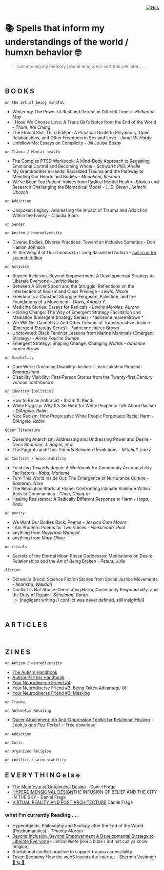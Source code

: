 <div align="right">
  
[![Hits](https://hits.seeyoufarm.com/api/count/incr/badge.svg?url=https%3A%2F%2Fgithub.com%2FUnderground-Railroad%2FmagnificentMammals%2Fblob%2Fmain%2FbrainDump%2Fponderings%2FreadingList.md&count_bg=%23FF00D9&title_bg=%23555555&icon=macys.svg&icon_color=%23FF00D9&title=hits&edge_flat=false)](https://hits.seeyoufarm.com)
  
 </div>

# 📚 Spells that inform my understandings of the world / humxn behavior 🤓
> summoning my memory [round one] > will sort this pile later . . . 

<br>

## B O O K S 
`on the art of being mindful`
+ Wintering: The Power of Rest and Retreat in Difficult Times - *Katherine May*
+ I Hope We Choose Love: A Trans Girl’s Notes from the End of the World - *Thom, Kai Cheng*
+ The Ethical Slut, Third Edition: A Practical Guide to Polyamory, Open Relationships, and Other Freedoms in Sex and Love - *Janet W. Hardy*
+ Unfollow Me: Essays on Complicity - *Jill Louise Busby* 

`on Trauma / Mental health`
+ The Complex PTSD Workbook: A Mind-Body Approach to Regaining Emotional Control and Becoming Whole - *Schwartz PhD, Arielle*
+ My Grandmother's Hands: Racialized Trauma and the Pathway to Mending Our Hearts and Bodies - *Menakem, Resmaa*
+ We've Been Too Patient: Voices from Radical Mental Health--Stories and Research Challenging the Biomedical Model - *L. D. Green , Kelechi Ubozoh*

`on Addiction`
+ Unspoken Legacy: Addressing the Impact of Trauma and Addiction Within the Family - Claudia Black

`on Gender`

`on Autism / Neurodiversity`
+ Diverse Bodies, Diverse Practices: Toward an Inclusive Somatics -  Don Hanlon Johnson
+ All the Weight of Our Dreams On Living Racialized Autism - [call-in in for second edition](https://autismandrace.com/all-the-weight-of-our-dreams-anthology/)

`on Activism`
+ Beyond Inclusion, Beyond Empowerment A Developmental Strategy to Liberate Everyone - *Leticia Nieto*
+ Between A Silver Spoon and the Struggle: Reflections on the Intersection of Racism and Class Privilege - *Lewis, Nicole*
+ Freedom Is a Constant Struggle: Ferguson, Palestine, and the Foundations of a Movement - *Davis, Angela Y.*
+ Medicine Stories: Essays for Radicals - *Levins Morales, Aurora*
+ Holding Change: The Way of Emergent Strategy Facilitation and Mediation (Emergent Strategy Series) - *adrienne maree Brown *
+ We Will Not Cancel Us: And Other Dreams of Transformative Justice (Emergent Strategy Series) - *adrienne maree Brown
+ Undrowned: Black Feminist Lessons from Marine Mammals (Emergent Strategy) - *Alexis Pauline Gumbs*
+ Emergent Strategy: Shaping Change, Changing Worlds - *adrienne maree Brown*

`on Disability`
+ Care Work: Dreaming Disability Justice - Leah Lakshmi Piepzna-*Samarasinha*
+ Disability Visibility: First-Person Stories from the Twenty-first Century *various contributors*


`on Identity [politics]`
+ How to Be an Antiracist - Ibram X. Kendi
+ White Fragility: Why It's So Hard for White People to Talk About Racism - *DiAngelo, Robin*
+ Nice Racism: How Progressive White People Perpetuate Racial Harm - *DiAngelo, Robin*
 

`Queer literature`
+ Queering Anarchism: Addressing and Undressing Power and Desire - *Deric Shannon, J. Rogue, et al.*
+ The Faggots and Their Friends Between Revolutions - *Mitchell, Larry*

`on Conflict / Accountability`
+ Fumbling Towards Repair: A Workbook for Community Accountability Facilitators - *Kaba, Mariame*
+ Turn This World Inside Out: The Emergence of Nurturance Culture - *Samaran, Nora*
+ The Revolution Starts at Home: Confronting Intimate Violence Within Activist Communities - *Chen, Ching-In*
+ Healing Resistance: A Radically Different Response to Harm - *Haga, Kazu*

`on poetry`
+ We Want Our Bodies Back: Poems - *Jessica Care Moore*
+ I Am Phoenix: Poems for Two Voices - *Fleischman, Paul*
+ anything from *Nayyrirah Waheed* 
+ anything from *Mary Oliver*

`on rituals`
+ Secrets of the Eternal Moon Phase Goddesses: Meditations on Desire, Relationships and the Art of Being Broken - *Peters, Julie*

`fiction`
+ Octavia's Brood: Science Fiction Stories from Social Justice Movements - *Imarisha, Walidah*
+ Conflict Is Not Abuse: Overstating Harm, Community Responsibility, and the Duty of Repair - *Schulman, Sarah* 
  + [negligent writing // conflict was never defined, still insightful]

<br>

## A R T I C L E S 

<br>

## Z I N E S

`on Autism / Neurodiversity`
+ [The Autism Handbook](https://microcosmpublishing.com/catalog/zines/9928)
+ [Autism Partner Handbook](https://microcosmpublishing.com/catalog/zines/10889)
+ [Your Neurodiverse Friend #4](https://microcosmpublishing.com/catalog/zines/10525)
+ [Your Neurodiverse Friend #2: Being Taken Advantage Of](https://microcosmpublishing.com/catalog/zines/10303)
+ [Your Neurodiverse Friend #3: Masking](https://microcosmpublishing.com/catalog/zines/2969)

`on Trauma`

`on Authentic Relating`
+ [Queer Attachment: An Anti-Oppression Toolkit for Relational Healing](https://liberationandmedicine.wordpress.com/2019/12/12/queer-attachment-an-anti-oppression-toolkit-for-relational-healing/) - *Leah jo and Fizz Perkal* ✅ Free download

`on Addiction`

`on Cults`

`on Organized Religion`

`on conflict / accountability`

## E V E R Y T H I N G  e l s e 
+ [The Manifesto of Ontological Design](https://medium.datadriveninvestor.com/the-manifesto-of-ontological-design-7fdb19169107) - Daniel Fraga
+ [HYPERDIMENSIONAL DESIGN](https://bullshit.ist/the-city-in-the-sky-cce8e5871735?source=user_profile---------1-------------------------------)THE INFUSION OF BELIEF AND THE CITY IN THE SKY - Daniel Fraga
+ [VIRTUAL REALITY AND POST ARCHITECTURE](https://bullshit.ist/virtual-reality-and-post-architecture-46cd9be08bf7?source=user_profile---------2-------------------------------) Daniel Fraga
### what I'm currently Reading . . .
+ Hyperobjects: Philosophy and Ecology after the End of the World (Posthumanities) - *Timothy Morton*
+ [Beyond Inclusion, Beyond Empowerment A Developmental Strategy to Liberate Everyone](https://beyondinclusionbeyondempowerment.com/) - *Leticia Nieto* [like a bible / but not cuz ya know religion]
+ A relational conflict practice to support trauma accessibility 
+ [Token Economy](https://shermin.net/token-economy-book/) How the web3 invents the internet - [Shermin Voshmgir 🌈 🪐 💫](https://twitter.com/sherminvo)

